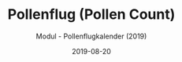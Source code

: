 ---
title: Pollenflug (Pollen Count)
date: 2019-08-20
subtitle: Modul - Pollenflugkalender (2019)
link: https://github.com/Wilkware/Pollination
image: https://opengraph.githubassets.com/28eef1e56c76d2eaa7d445dbb13309e668e1325cc828dfb2c8604bd58070d347/Wilkware/Pollination
---